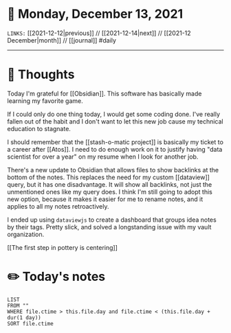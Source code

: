 # 📅 Monday, December 13, 2021
`LINKS:` [[2021-12-12|previous]] // [[2021-12-14|next]] // [[2021-12 December|month]] // [[journal]] 
#daily

---
# 💭 Thoughts
Today I'm grateful for [[Obsidian]]. This software has basically made learning my favorite game. 

If I could only do one thing today, I would get some coding done. I've really fallen out of the habit and I don't want to let this new job cause my technical education to stagnate. 

I should remember that the [[stash-o-matic project]] is basically my ticket to a career after [[Atos]]. I need to do enough work on it to justify having "data scientist for over a year" on my resume when I look for another job. 

There's a new update to Obsidian that allows files to show backlinks at the bottom of the notes. This replaces the need for my custom [[dataview]] query, but it has one disadvantage. It will show all backlinks, not just the unmentioned ones like my query does. I think I'm still going to adopt this new option, because it makes it easier for me to rename notes, and it applies to all my notes retroactively. 

I ended up using `dataviewjs` to create a dashboard that groups idea notes by their tags. Pretty slick, and solved a longstanding issue with my vault organization. 

[[The first step in pottery is centering]]

# ✏️ Today's notes
```dataview
LIST 
FROM ""
WHERE file.ctime > this.file.day and file.ctime < (this.file.day + dur(1 day))
SORT file.ctime
```
